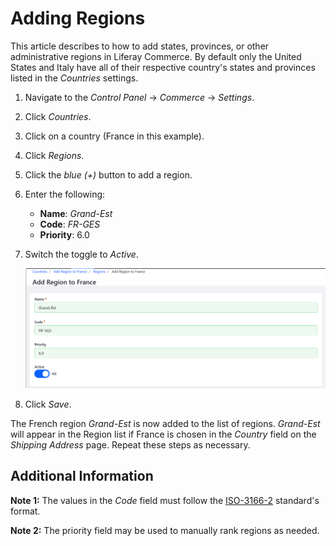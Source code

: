 # Adding Regions

This article describes to how to add states, provinces, or other administrative regions in Liferay Commerce. By default only the United States and Italy have all of their respective country's states and provinces listed in the _Countries_ settings.

1. Navigate to the _Control Panel_ → _Commerce_ → _Settings_.
1. Click _Countries_.
1. Click on a country (France in this example).
1. Click _Regions_.
1. Click the _blue (+)_ button to add a region.
1. Enter the following:
    * **Name**: _Grand-Est_
    * **Code**: _FR-GES_
    * **Priority**: 6.0
1. Switch the toggle to _Active_.

    ![Adding the Grand-Est Region](./adding-regions/images/01.png)
1. Click _Save_.

The French region _Grand-Est_ is now added to the list of regions. _Grand-Est_ will appear in the Region list if France is chosen in the _Country_ field on the _Shipping Address_ page. Repeat these steps as necessary.

## Additional Information

**Note 1:** The values in the _Code_ field must follow the [ISO-3166-2](https://ipfs.io/ipfs/QmXoypizjW3WknFiJnKLwHCnL72vedxjQkDDP1mXWo6uco/wiki/ISO_3166-2.html) standard's format.

**Note 2:** The priority field may be used to manually rank regions as needed.
